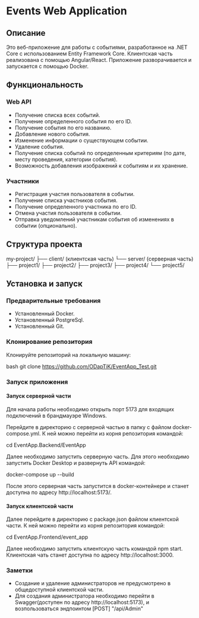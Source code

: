 # Events Web Application

## Описание

Это веб-приложение для работы с событиями, разработанное на .NET Core с использованием Entity Framework Core. Клиентская часть реализована с помощью Angular/React. Приложение разворачивается и запускается с помощью Docker.

## Функциональность

### Web API

- Получение списка всех событий.
- Получение определенного события по его ID.
- Получение события по его названию.
- Добавление нового события.
- Изменение информации о существующем событии.
- Удаление события.
- Получение списка событий по определенным критериям (по дате, месту проведения, категории события).
- Возможность добавления изображений к событиям и их хранение.

### Участники

- Регистрация участия пользователя в событии.
- Получение списка участников события.
- Получение определенного участника по его ID.
- Отмена участия пользователя в событии.
- Отправка уведомлений участникам события об изменениях в событии (опционально).

## Структура проекта

my-project/
├── client/ (клиентская часть)
└── server/ (серверная часть)
├── project1/
├── project2/
├── project3/
├── project4/
└── project5/

## Установка и запуск

### Предварительные требования

- Установленный Docker.
- Установленный PostgreSql.
- Установленный Git.

### Клонирование репозитория

Клонируйте репозиторий на локальную машину:

   bash
   git clone https://github.com/ODapTiK/EventApp_Test.git

### Запуск приложения
   
#### Запуск серверной части

Для начала работы необходимо открыть порт 5173 для входящих подключений в брандмауэре Windows.

Перейдите в директорию с серверной частью в папку с файлом docker-compose.yml. К ней можно перейти из корня репозитория командой:

   cd EventApp.Backend/EventApp

Далее необходимо запустить серверную часть. Для этого необходимо запустить Docker Desktop и развернуть API командой:

   docker-compose up --build

После этого серверная часть запустится в docker-контейнере и станет доступна по адресу http://localhost:5173/.

#### Запуск клиентской части

Далее перейдите в директорию с package.json файлом клиентской части. К ней можно перейти из корня репозитория командой:

   cd EventApp.Frontend/event_app

Далее необходимо запустить клиентскую часть командой npm start.
Клиентская чать станет доступна по адресу http://localhost:3000.

### Заметки

 - Создание и удаление администраторов не предусмотрено в общедоступной клиентской части.
 - Для создания администратора необходимо перейти в Swagger(доступен по адресу http://localhost:5173), и возпользоваться эндпоинтом [POST] "/api/Admin"